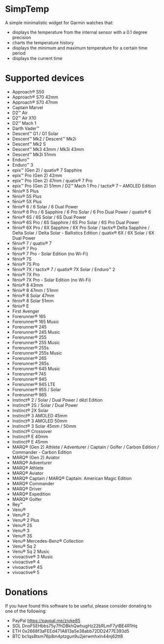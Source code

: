 # SimpTemp
A simple minimalistic widget for Garmin watches that:
- displays the temperature from the internal sensor with a 0.1 degree precision
- charts the temperature history
- displays the minimum and maximum temperature for a certain time period
- displays the current time

# Supported devices
- Approach® S50
- Approach® S70 42mm
- Approach® S70 47mm
- Captain Marvel
- D2™ Air
- D2™ Air X10
- D2™ Mach 1
- Darth Vader™
- Descent™ G1 / G1 Solar
- Descent™ Mk2 / Descent™ Mk2i
- Descent™ Mk2 S
- Descent™ Mk3 43mm / Mk3i 43mm
- Descent™ Mk3i 51mm
- Enduro™
- Enduro™ 3
- epix™ (Gen 2) / quatix® 7 Sapphire
- epix™ Pro (Gen 2) 42mm
- epix™ Pro (Gen 2) 47mm / quatix® 7 Pro
- epix™ Pro (Gen 2) 51mm / D2™ Mach 1 Pro / tactix® 7 – AMOLED Edition
- fēnix® 5 Plus
- fēnix® 5S Plus
- fēnix® 5X Plus
- fēnix® 6 / 6 Solar / 6 Dual Power
- fēnix® 6 Pro / 6 Sapphire / 6 Pro Solar / 6 Pro Dual Power / quatix® 6
- fēnix® 6S / 6S Solar / 6S Dual Power
- fēnix® 6S Pro / 6S Sapphire / 6S Pro Solar / 6S Pro Dual Power
- fēnix® 6X Pro / 6X Sapphire / 6X Pro Solar / tactix® Delta Sapphire / Delta Solar / Delta Solar - Ballistics Edition / quatix® 6X / 6X Solar / 6X Dual Power
- fēnix® 7 / quatix® 7
- fēnix® 7 Pro
- fēnix® 7 Pro - Solar Edition (no Wi-Fi)
- fēnix® 7S
- fēnix® 7S Pro
- fēnix® 7X / tactix® 7 / quatix® 7X Solar / Enduro™ 2
- fēnix® 7X Pro
- fēnix® 7X Pro - Solar Edition (no Wi-Fi)
- fēnix® 8 43mm
- fēnix® 8 47mm / 51mm
- fēnix® 8 Solar 47mm
- fēnix® 8 Solar 51mm
- fēnix® E
- First Avenger
- Forerunner® 165
- Forerunner® 165 Music
- Forerunner® 245
- Forerunner® 245 Music
- Forerunner® 255
- Forerunner® 255 Music
- Forerunner® 255s
- Forerunner® 255s Music
- Forerunner® 265
- Forerunner® 265s
- Forerunner® 645 Music
- Forerunner® 745
- Forerunner® 945
- Forerunner® 945 LTE
- Forerunner® 955 / Solar
- Forerunner® 965
- Instinct® 2 / Solar / Dual Power / dēzl Edition
- Instinct® 2S / Solar / Dual Power
- Instinct® 2X Solar
- Instinct® 3 AMOLED 45mm
- Instinct® 3 AMOLED 50mm
- Instinct® 3 Solar 45mm / 50mm
- Instinct® Crossover
- Instinct® E 40mm
- Instinct® E 45mm
- MARQ® (Gen 2) Athlete / Adventurer / Captain / Golfer / Carbon Edition / Commander - Carbon Edition
- MARQ® (Gen 2) Aviator
- MARQ® Adventurer
- MARQ® Athlete
- MARQ® Aviator
- MARQ® Captain / MARQ® Captain: American Magic Edition
- MARQ® Commander
- MARQ® Driver
- MARQ® Expedition
- MARQ® Golfer
- Rey™
- Venu®
- Venu® 2
- Venu® 2 Plus
- Venu® 2S
- Venu® 3
- Venu® 3S
- Venu® Mercedes-Benz® Collection
- Venu® Sq 2
- Venu® Sq 2 Music
- vívoactive® 3 Music
- vívoactive® 4
- vívoactive® 4S
- vívoactive® 5

# Donations
If you have found this software to be useful, please consider donating to one of the following:
- PayPal https://paypal.me/zivke85
- SOL DnoF5EHbbs75y7fhDBkhQwhugHz22bRLmF7ytBE4R1Hq
- ETH 0x2668f3aFEEd471A813a5e38abb72DD2477E393d5
- BTC bc1qs8tsm76p8m4ptzgun9u2jerwmhxln44nj62tt8